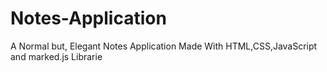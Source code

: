# Notes-Application
A Normal but, Elegant Notes Application Made With HTML,CSS,JavaScript and marked.js Librarie
